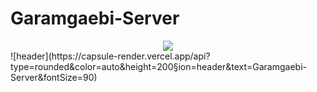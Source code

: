 # Garamgaebi-Server
<div align="center">
	<img src="https://img.shields.io/badge/README?style=flat&logo=SpringBoot&logoColor=white" />
</div>
![header](https://capsule-render.vercel.app/api?type=rounded&color=auto&height=200&section=header&text=Garamgaebi-Server&fontSize=90)
